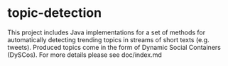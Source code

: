 topic-detection
===============

This project includes Java implementations for a set of methods for automatically detecting trending topics in streams of short texts (e.g. tweets). Produced topics come in the form of Dynamic Social Containers (DySCos). For more details please see doc/index.md
